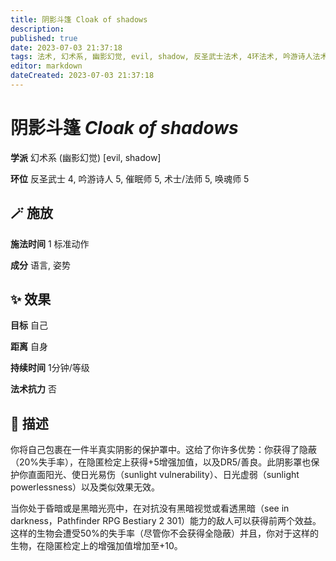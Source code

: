 ```yaml
---
title: 阴影斗篷 Cloak of shadows
description: 
published: true
date: 2023-07-03 21:37:18
tags: 法术, 幻术系, 幽影幻觉, evil, shadow, 反圣武士法术, 4环法术, 吟游诗人法术, 5环法术, 催眠师法术, 术士/法师法术, 唤魂师法术
editor: markdown
dateCreated: 2023-07-03 21:37:18
---
```


# **阴影斗篷** *Cloak of shadows*

**学派** 幻术系 (幽影幻觉) \[evil, shadow\] 

**环位** 反圣武士 4, 吟游诗人 5, 催眠师 5, 术士/法师 5, 唤魂师 5

## 🪄 施放

**施法时间** 1 标准动作

**成分** 语言, 姿势

## ✨ 效果 

**目标** 自己 

**距离** 自身  

**持续时间** 1分钟/等级 

**法术抗力** 否

## 📖 描述

你将自己包裹在一件半真实阴影的保护罩中。这给了你许多优势：你获得了隐蔽（20%失手率），在隐匿检定上获得+5增强加值，以及DR5/善良。此阴影罩也保护你直面阳光、使日光易伤（sunlight vulnerability）、日光虚弱（sunlight powerlessness）以及类似效果无效。

当你处于昏暗或是黑暗光亮中，在对抗没有黑暗视觉或看透黑暗（see in darkness，Pathfinder RPG Bestiary 2 301）能力的敌人可以获得前两个效益。这样的生物会遭受50%的失手率（尽管你不会获得全隐蔽）并且，你对于这样的生物，在隐匿检定上的增强加值增加至+10。
    